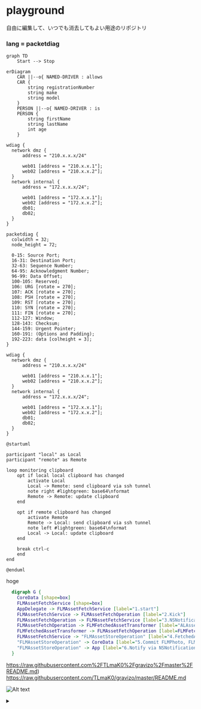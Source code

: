 # playground

自由に編集して、いつでも消去してもよい用途のリポジトリ


### lang = packetdiag
```mermaid
graph TD
    Start --> Stop
```

```mermaid
erDiagram
    CAR ||--o{ NAMED-DRIVER : allows
    CAR {
        string registrationNumber
        string make
        string model
    }
    PERSON ||--o{ NAMED-DRIVER : is
    PERSON {
        string firstName
        string lastName
        int age
    }
```

```diag
wdiag {
  network dmz {
      address = "210.x.x.x/24"

      web01 [address = "210.x.x.1"];
      web02 [address = "210.x.x.2"];
  }
  network internal {
      address = "172.x.x.x/24";

      web01 [address = "172.x.x.1"];
      web02 [address = "172.x.x.2"];
      db01;
      db02;
  }
}
```

```packetdiag
packetdiag {
  colwidth = 32;
  node_height = 72;

  0-15: Source Port;
  16-31: Destination Port;
  32-63: Sequence Number;
  64-95: Acknowledgment Number;
  96-99: Data Offset;
  100-105: Reserved;
  106: URG [rotate = 270];
  107: ACK [rotate = 270];
  108: PSH [rotate = 270];
  109: RST [rotate = 270];
  110: SYN [rotate = 270];
  111: FIN [rotate = 270];
  112-127: Window;
  128-143: Checksum;
  144-159: Urgent Pointer;
  160-191: (Options and Padding);
  192-223: data [colheight = 3];
}
```

```nwdiag
wdiag {
  network dmz {
      address = "210.x.x.x/24"

      web01 [address = "210.x.x.1"];
      web02 [address = "210.x.x.2"];
  }
  network internal {
      address = "172.x.x.x/24";

      web01 [address = "172.x.x.1"];
      web02 [address = "172.x.x.2"];
      db01;
      db02;
  }
}
```


```uml
@startuml

participant "local" as Local
participant "remote" as Remote

loop monitoring clipboard
    opt if local local clipboard has changed
        activate Local
        Local -> Remote: send clipboard via ssh tunnel
        note right #lightgreen: base64\nformat
        Remote -> Remote: update clipboard
    end

    opt if remote clipboard has changed
        activate Remote
        Remote -> Local: send clipboard via ssh tunnel
        note left #lightgreen: base64\nformat
        Local -> Local: update clipboard
    end

    break ctrl-c
    end
end

@enduml
```

hoge

``` dot
  digraph G {
    CoreData [shape=box]
    FLMAssetFetchService [shape=box]
    AppDelegate -> FLMAssetFetchService [label="1.start"]
    FLMAssetFetchService -> FLMAssetFetchOperation [label="2.Kick"]
    FLMAssetFetchOperation -> FLMAssetFetchService [label="3.NSNotification(FetchedAsset)"]
    FLMAssetFetchOperation -> FLMFetchedAssetTransformer [label="ALAsset or PHAsset"]
    FLMFetchedAssetTransformer -> FLMAssetFetchOperation [label=FLMFetchedAsset]
    FLMAssetFetchService -> "FLMAssetStoreOperation" [label="4.FetchedAsset"]
    "FLMAssetStoreOperation" -> CoreData [label="5.Commit FLMPhoto, FLMAlbum"]
    "FLMAssetStoreOperation" -> App [label="6.Notify via NSNotification"]
  }
```

https://raw.githubusercontent.com%2FTLmaK0%2Fgravizo%2Fmaster%2FREADME.md)
https://raw.githubusercontent.com/TLmaK0/gravizo/master/README.md

![Alt text](https://g.gravizo.com/source/custom_mark13?https%3A%2F%2Fraw.githubusercontent.com%2FTLmaK0%2Fgravizo%2Fmaster%2FREADME.md)
<details> 
<summary></summary>
custom_mark13
@startuml;
actor User;
participant "First Class" as A;
participant "Second Class" as B;
participant "Last Class" as C;
User -> A: DoWork;
activate A;
A -> B: Create Request;
activate B;
B -> C: DoWork;
activate C;
C -> B: WorkDone;
destroy C;
B -> A: Request Created;
deactivate B;
A -> User: Done;
deactivate A;
@enduml
custom_mark13
</details>
